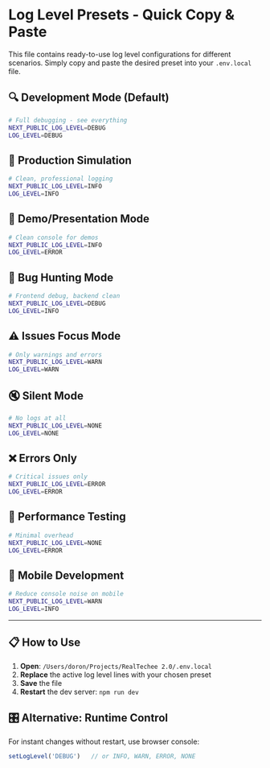 # Log Level Presets - Quick Copy & Paste

This file contains ready-to-use log level configurations for different scenarios. Simply copy and paste the desired preset into your `.env.local` file.

## 🔍 **Development Mode (Default)**
```bash
# Full debugging - see everything
NEXT_PUBLIC_LOG_LEVEL=DEBUG
LOG_LEVEL=DEBUG
```

## 🚀 **Production Simulation**
```bash
# Clean, professional logging
NEXT_PUBLIC_LOG_LEVEL=INFO
LOG_LEVEL=INFO
```

## 🎯 **Demo/Presentation Mode**
```bash
# Clean console for demos
NEXT_PUBLIC_LOG_LEVEL=INFO
LOG_LEVEL=ERROR
```

## 🐛 **Bug Hunting Mode**
```bash
# Frontend debug, backend clean
NEXT_PUBLIC_LOG_LEVEL=DEBUG
LOG_LEVEL=INFO
```

## ⚠️ **Issues Focus Mode**
```bash
# Only warnings and errors
NEXT_PUBLIC_LOG_LEVEL=WARN
LOG_LEVEL=WARN
```

## 🔇 **Silent Mode**
```bash
# No logs at all
NEXT_PUBLIC_LOG_LEVEL=NONE
LOG_LEVEL=NONE
```

## ❌ **Errors Only**
```bash
# Critical issues only
NEXT_PUBLIC_LOG_LEVEL=ERROR
LOG_LEVEL=ERROR
```

## 🧪 **Performance Testing**
```bash
# Minimal overhead
NEXT_PUBLIC_LOG_LEVEL=NONE
LOG_LEVEL=ERROR
```

## 📱 **Mobile Development**
```bash
# Reduce console noise on mobile
NEXT_PUBLIC_LOG_LEVEL=WARN
LOG_LEVEL=INFO
```

---

## 📋 **How to Use**

1. **Open**: `/Users/doron/Projects/RealTechee 2.0/.env.local`
2. **Replace** the active log level lines with your chosen preset
3. **Save** the file
4. **Restart** the dev server: `npm run dev`

## 🎛️ **Alternative: Runtime Control**

For instant changes without restart, use browser console:
```javascript
setLogLevel('DEBUG')   // or INFO, WARN, ERROR, NONE
```